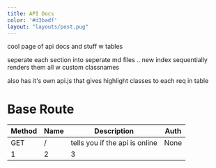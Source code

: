 ```yaml
---
title: API Docs
color: '#d3badf'
layout: "layouts/post.pug"
---
```


cool page of api docs and stuff w tables

seperate each section into seperate md files .. new index sequentially renders them all w custom classnames

also has it's own api.js that gives highlight classes to each req in table

# Base Route

Method | Name | Description | Auth
--- | --- | --- | ---
GET | / | tells you if the api is online | None
1 | 2 | 3
